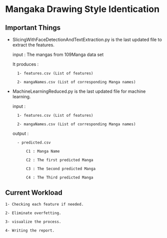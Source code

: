 Mangaka Drawing Style Identication
==================

Important Things
--------
- SlicingWithFaceDetectionAndTextExtraction.py is the last updated file to extract the features.

	input : The mangas from 109Manga data set
  
	It produces : 
  
		1- features.csv (List of features)
    
		2- mangaNames.csv (List of corresponding Manga names)
    
- MachineLearningReduced.py is the last updated file for machine learning.

	input : 
  
		1- features.csv (List of features)
    
		2- mangaNames.csv (List of corresponding Manga names)
    
	output : 
  
		- predicted.csv 
    
			C1 : Manga Name
      
			C2 : The first predicted Manga
      
			C3 : The Second predicted Manga
      
			C4 : The Third predicted Manga
      
Current Workload
--------

	1- Checking each feature if needed.
	
	2- Eliminate overfetting.
	
	3- visualize the process.
	
	4- Writing the report.
